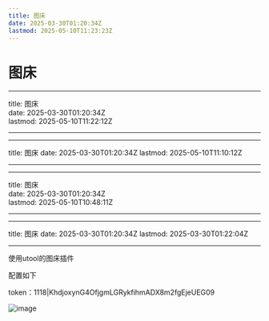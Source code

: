 ```yaml
---
title: 图床
date: 2025-03-30T01:20:34Z
lastmod: 2025-05-10T11:23:23Z
---
```


# 图床

---

title: 图床  
date: 2025-03-30T01:20:34Z  
lastmod: 2025-05-10T11:22:12Z

---

---

title: 图床
date: 2025-03-30T01:20:34Z
lastmod: 2025-05-10T11:10:12Z

---

---

title: 图床  
date: 2025-03-30T01:20:34Z  
lastmod: 2025-05-10T10:48:11Z

---

---

title: 图床
date: 2025-03-30T01:20:34Z
lastmod: 2025-03-30T01:22:04Z

---

使用utool的图床插件

配置如下

token：1118|KhdjoxynG4OfjgmLGRykfihmADX8m2fgEjeUEG09

![image](assets/image-20250330012133-qir3up7.png)
